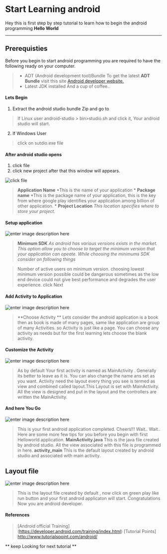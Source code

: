 Start Learning android
===================


Hey this is first step by step tutorial to learn how to begin the android programming  **Hello World**

----------


Prerequisties
-------------

Before you begin to start android programming you are required to have the following ready on your computer.



> - ADT (Android development tool)Bundle
	To get the latest  **ADT Bundle** visit this site [Android developer website.](https://developer.android.com/studio/index.html) 
> - Latest JDK installed 
> And a cup of coffee..

#### <i class="icon-file"></i> Lets Begin

 1. Extract the android studio bundle Zip and go to
 >If Linux user android-studio > bin>studio.sh and click it, Your android studio will start. 
 
 2. If Windows User
 > click on sutdio.exe file 
 

#### <i class="icon-folder-open"></i> After android studio opens

 1. click file
 2. click new project after that this window will appears.

![click file ](https://raw.githubusercontent.com/yuviii/LearnAndroid/master/image-first/first.png)
 >**Application Name** *This is the name of your application *
 >**Package name** *This is the package name of your application, this is the key from where google play identifies your application among billion of other application. *
 >**Project Location** *This location specifies where to store your project.*

#### <i class="icon-pencil"></i> Setup application

![enter image description here](https://raw.githubusercontent.com/yuviii/LearnAndroid/master/image-first/next1.png)
> **Minimum SDK** *As android has various versions exists in the market. This option allow you to choose to target the minimum version that your application can opeate. While choosing the minimums SDK consider on following things*

>  Number of active users on minimum version.
> choosing lowest minimum version possible could be dangerous sometimes as the low end device could not give best performance and degrades the user experience.
> click Next 


#### Add Activity to Application

![enter image description here](https://raw.githubusercontent.com/yuviii/LearnAndroid/master/image-first/next3.png)
> **Choose Activity ** Lets consider the android application is a book then as book is made of many pages, same like application are group of many Activities. so Activity is just like a page. 
> You can choose any activity as needs but for the first learning lets choose the blank activity.


#### Customize the Activity
![enter image description here](https://raw.githubusercontent.com/yuviii/LearnAndroid/master/image-first/next4.png)
> As by default Your first activity is named as MainActivity . Generally its better to leave as it is. You can also change the name ans set as you want.
> Activity need the layout every thing you see is termed as view and combined called layout.This Layout is set with MainActivity. All the view is designed and put in the layout and the controllers are written the MainActivity.
#### And here You Go
![enter image description here](https://raw.githubusercontent.com/yuviii/LearnAndroid/master/image-first/next5.png)
> This is your first android application completed. Cheers!!!
> Wait.. Wait.. Here are some more few tips for you before you begin with first Helloworld application.
> **MainActivity.java** This is the java file created by android studio. All the view associated with this file is programmed in here.
> **activity_main** This is the default layout created by android studio and associated with main activity.


Layout file
-------------------
![enter image description here](https://raw.githubusercontent.com/yuviii/LearnAndroid/master/image-first/next6.png)

> This is the layout file created by default , now click on green play like run button and your first android applicaton will start.
> Congratulations Now you are android developer.
#### References
>[Android official Training]
>(https://developer.android.com/training/index.html)
>[Tutorial Points]
>http://www.tutorialspoint.com/android/

** keep Looking for next tutorial **
